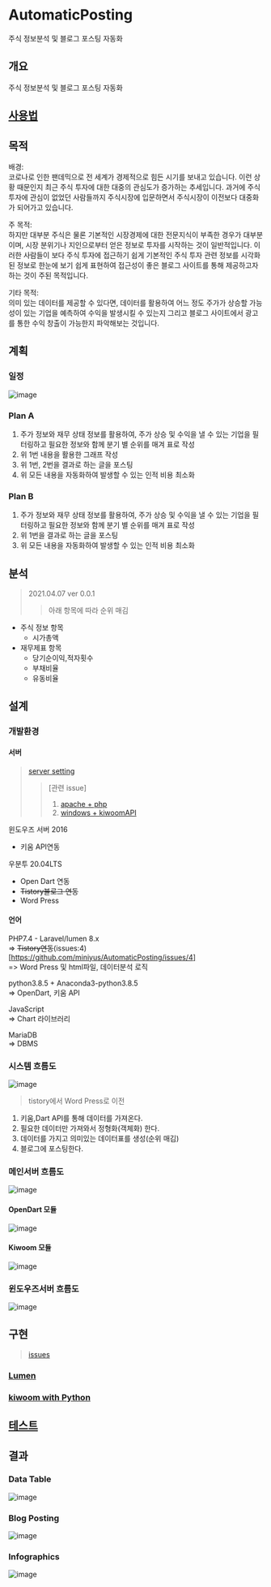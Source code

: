 # AutomaticPosting

주식 정보분석 및 블로그 포스팅 자동화
## 개요
주식 정보분석 및 블로그 포스팅 자동화

## [사용법](./docs/usage.md)

## 목적
배경:<br>
 코로나로 인한 팬데믹으로 전 세계가 경제적으로 힘든 시기를 보내고 있습니다. 이런 상황 때문인지 최근 주식 투자에 대한 대중의 관심도가 증가하는 추세입니다. 과거에 주식 투자에 관심이 없었던 사람들까지 주식시장에 입문하면서 주식시장이 이전보다 대중화가 되어가고 있습니다.

주 목적:<br> 
 하지만 대부분 주식은 물론 기본적인 시장경제에 대한 전문지식이 부족한 경우가 대부분이며, 시장 분위기나 지인으로부터 얻은 정보로 투자를 시작하는 것이 일반적입니다. 이러한 사람들이 보다 주식 투자에 접근하기 쉽게 기본적인 주식 투자 관련 정보를 시각화된 정보로 한눈에 보기 쉽게 표현하여 접근성이 좋은 블로그 사이트를 통해 제공하고자 하는 것이 주된 목적입니다.

기타 목적:<br>
 의미 있는 데이터를 제공할 수 있다면, 데이터를 활용하여 어느 정도 주가가 상승할 가능성이 있는 기업을 예측하여 수익을 발생시킬 수 있는지 그리고 블로그 사이트에서 광고를 통한 수익 창출이 가능한지 파악해보는 것입니다.
## 계획
### 일정
![image](https://user-images.githubusercontent.com/42951596/113843659-bc1ce700-97ce-11eb-9c2a-5258ec302fb8.png)
### Plan A
1. 주가 정보와 재무 상태 정보를 활용하여, 주가 상승 및 수익을 낼 수 있는 기업을 필터링하고 필요한 정보와 함께 분기 별 순위를 매겨 표로 작성
2. 위 1번 내용을 활용한 그래프 작성
3. 위 1번, 2번을 결과로 하는 글을 포스팅
4. 위 모든 내용을 자동화하여 발생할 수 있는 인적 비용 최소화

### Plan B
1. 주가 정보와 재무 상태 정보를 활용하여, 주가 상승 및 수익을 낼 수 있는 기업을 필터링하고 필요한 정보와 함께 분기 별 순위를 매겨 표로 작성
2. 위 1번을 결과로 하는 글을 포스팅
3. 위 모든 내용을 자동화하여 발생할 수 있는 인적 비용 최소화

## 분석
> 2021.04.07 ver 0.0.1
>> 아래 항목에 따라 순위 매김
- 주식 정보 항목
  - 시가총액
- 재무제표 항목
  - 당기순이익,적자횟수
  - 부채비율  
  - 유동비율
## 설계
### 개발환경
#### 서버
> [server setting](./docs/server-setting.md)
>> [관련 issue]<br>
>> 1. [apache + php](https://github.com/miniyus/AutomaticPosting/issues/1)
>> 2. [windows + kiwoomAPI](https://github.com/miniyus/AutomaticPosting/issues/2)

윈도우즈 서버 2016
- 키움 API연동

우분투 20.04LTS
- Open Dart 연동 
- ~~Tistory블로그 연동~~
- Word Press

#### 언어
PHP7.4 - Laravel/lumen 8.x<br>
=> ~~Tistory연동~~(issues:4)[https://github.com/miniyus/AutomaticPosting/issues/4] <br>
=> Word Press 및 html파일, 데이터분석 로직

python3.8.5 + Anaconda3-python3.8.5<br>
=> OpenDart, 키움 API

JavaScript<br>
=> Chart 라이브러리

MariaDB<br>
=> DBMS

### 시스템 흐름도
![image](https://user-images.githubusercontent.com/42951596/113844114-203fab00-97cf-11eb-91bf-22e587f52415.png)
> tistory에서 Word Press로 이전

1. 키움,Dart API를 통해 데이터를 가져온다.
2. 필요한 데이터만 가져와서 정형화(객체화) 한다.
3. 데이터를 가지고 의미있는 데이터표를 생성(순위 매김)
4. 블로그에 포스팅한다.

### 메인서버 흐름도
![image](https://user-images.githubusercontent.com/42951596/122399876-26fc5280-cfb6-11eb-91f2-65165d541dc7.png)

#### OpenDart 모듈
![image](https://user-images.githubusercontent.com/42951596/122399993-409d9a00-cfb6-11eb-816c-c815d0522ad7.png)

#### Kiwoom 모듈
![image](https://user-images.githubusercontent.com/42951596/122400027-48f5d500-cfb6-11eb-93d0-ba9ac307f3f1.png)


### 윈도우즈서버 흐름도
![image](https://user-images.githubusercontent.com/42951596/122399930-34194180-cfb6-11eb-8324-d679e994f65f.png)

## 구현
> [issues](https://github.com/miniyus/AutomaticPosting/issues)

### [Lumen](https://github.com/miniyus/AutomaticPosting-lumen/tree/master)

### [kiwoom with Python](https://github.com/miniyus/AutomaticPosting-python/tree/master)

## [테스트](./test)


## 결과

### Data Table
![image](https://user-images.githubusercontent.com/42951596/122400072-56ab5a80-cfb6-11eb-85d2-fc37d5ccb89a.png)

### Blog Posting
![image](https://user-images.githubusercontent.com/42951596/122400120-632fb300-cfb6-11eb-8639-db8cc2b4e4e0.png)

### Infographics
![image](https://user-images.githubusercontent.com/42951596/122400238-7fcbeb00-cfb6-11eb-8a0a-dbee5d69a047.png)


